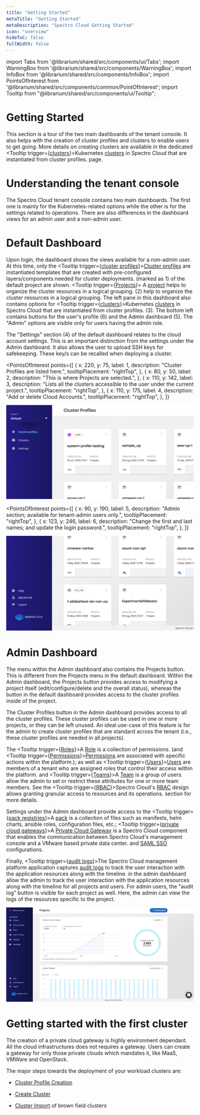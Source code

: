 ```yaml
---
title: "Getting Started"
metaTitle: "Getting Started"
metaDescription: "Spectro Cloud Getting Started"
icon: "overview"
hideToC: false
fullWidth: false
---
```


import Tabs from '@librarium/shared/src/components/ui/Tabs';
import WarningBox from '@librarium/shared/src/components/WarningBox';
import InfoBox from '@librarium/shared/src/components/InfoBox';
import PointsOfInterest from '@librarium/shared/src/components/common/PointOfInterest';
import Tooltip from "@librarium/shared/src/components/ui/Tooltip";

# Getting Started

This section is a tour of the two main dashboards of the tenant console. It also helps with the creation of cluster profiles and clusters to enable users to get going. More details on creating clusters are available in the dedicated <Tooltip trigger={<u>clusters</u>}>Kubernetes <a href="/clusters">clusters</a> in Spectro Cloud that are instantiated from cluster profiles.</Tooltip> page.

# Understanding the tenant console

The Spectro Cloud tenant console contains two main dashboards. The first one is mainly for the Kubernetes-related options while the other is for the settings related to operations. There are also differences in the dashboard views for an admin user and a non-admin user.

# Default Dashboard

Upon login, the dashboard shows the views available for a non-admin user. At this time, only the <Tooltip trigger={<u>cluster profiles</u>}><a href="/cluster-profiles">Cluster profiles</a> are instantiated templates that are created with pre-configured layers/components needed for cluster deployments.</Tooltip> (marked as 1) of the default project are shown. <Tooltip trigger={<u>Projects</u>}> A <a href="/projects">project</a> helps to organize the cluster resources in a logical grouping.</Tooltip> (2) help to organize the cluster resources in a logical grouping. The left pane in this dashboard also contains options for <Tooltip trigger={<u>clusters</u>}>Kubernetes <a href="/clusters">clusters</a> in Spectro Cloud that are instantiated from cluster profiles.</Tooltip> (3). The bottom left contains buttons for the user's profile (6) and the Admin dashboard (5). The "Admin" options are visible only for users having the admin role.

The "Settings" section (4) of the default dashboard relates to the cloud account settings. This is an important distinction from the settings under the Admin dashboard. It also allows the user to upload SSH keys for safekeeping. These key/s can be recalled when deploying a cluster.

<PointsOfInterest
  points={[
    {
      x: 220,
      y: 75,
      label: 1,
      description: "Cluster Profiles are listed here.",
      tooltipPlacement: "rightTop",
    },
    {
      x: 80,
      y: 50,
      label: 2,
      description: "This is where Projects are selected.",
    },
    {
      x: 110,
      y: 142,
      label: 3,
      description: "Lists all the clusters accessible to the user under the current project.",
      tooltipPlacement: "rightTop",
    },
    {
      x: 110,
      y: 175,
      label: 4,
      description: "Add or delete Cloud Accounts.",
      tooltipPlacement: "rightTop",
    },
  ]}
>

  ![default_dashboard_new_1](default_dashboard_new_1.png)

</PointsOfInterest>

<PointsOfInterest
  points={[
    {
      x: 90,
      y: 190,
      label: 5,
      description: "Admin section; available for tenant-admin users only.",
      tooltipPlacement: "rightTop",
    },
    {
      x: 123,
      y: 246,
      label: 6,
      description: "Change the first and last names; and update the login password.",
      tooltipPlacement: "rightTop",
    },
  ]}
>

  ![default_dashboard_new_2](default_dashboard_new_2.png)

</PointsOfInterest>


# Admin Dashboard

The menu within the Admin dashboard also contains the Projects button. This is different from the Projects menu in the default dashboard. Within the Admin dashboard, the Projects button provides access to modifying a project itself (edit/configure/delete and the overall status), whereas the button in the default dashboard provides access to the cluster profiles inside of the project.

The Cluster Profiles button in the Admin dashboard provides access to all the cluster profiles. These cluster profiles can be used in one or more projects, or they can be left unused. An ideal use-case of this feature is for the admin to create cluster profiles that are standard across the tenant (i.e., these cluster profiles are needed in all projects).

The <Tooltip trigger={<u>Roles</u>}>A <a href="/user-management/rbac#roles">Role</a> is a collection of permissions.</Tooltip> (and <Tooltip trigger={<u>Permissions</u>}><a href="/introduction/concept-overviews#permission">Permissions</a> are associated with specific actions within the platform.</Tooltip>); as well as <Tooltip trigger={<u>Users</u>}><a href="/introduction/concept-overviews#users">Users</a> are members of a tenant who are assigned roles that control their access within the platform.</Tooltip> and <Tooltip trigger={<u>Teams</u>}>A <a href="/introduction/concept-overviews#team">Team</a> is a group of users.</Tooltip> allow the admin to set or restrict these attributes for one or more team members. See the <Tooltip trigger={<u>RBAC</u>}>Spectro Cloud's <a href="/user-management#rbac">RBAC</a> design allows granting granular access to resources and its operations.</Tooltip> section for more details.

Settings under the Admin dashboard provide access to the <Tooltip trigger={<u>pack registries</u>}>A <a href="/registries-and-packs">pack</a> is a collection of files such as manifests, helm charts, ansible roles, configuration files, etc.</Tooltip>; <Tooltip trigger={<u>private cloud gateways</u>}>A <a href="/introduction/concept-overviews#privatecloudgateway">Private Cloud Gateway</a> is a Spectro Cloud component that enables the communication between Spectro Cloud's management console and a VMware based private data center.</Tooltip> and [SAML SSO](/user-management/saml-sso) configurations.

Finally, <Tooltip trigger={<u>audit logs</u>}>The Spectro Cloud management platform application captures <a href="/audit-logs">audit logs</a> to track the user interaction with the application resources along with the timeline.</Tooltip> in the admin dashboard allow the admin to track the user interaction with the application resources along with the timeline for all projects and users. For admin users, the "audit log" button is visible for each project as well. Here, the admin can view the logs of the resources specific to the project.

![admin_dashboard](admin_dashboard.png)

# Getting started with the first cluster

<InfoBox>
	The creation of a private cloud gateway is highly environment dependant. All the cloud infrastructures does not requires a gateway. Users can create a gateway for only those private clouds which mandates it, like MaaS, VMWare and OpenStack.
	</InfoBox>

The major steps towards the deployment of your workload clusters are:

* [Cluster Profile Creation](/cluster-profiles/task-define-profile/#creatingclusterprofiles)

* [Create Cluster](/clusters/new-clusters/#creatingclusters)

* [Cluster Import](/clusters/brownfield-clusters/#overview) of brown field clusters









